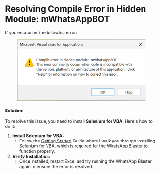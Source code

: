 # Resolving Compile Error in Hidden Module: mWhatsAppBOT

If you encounter the following error:

<figure><img src="../.gitbook/assets/image (21).png" alt=""><figcaption></figcaption></figure>

#### Solution:

To resolve this issue, you need to install **Selenium for VBA**. Here's how to do it:

1. **Install Selenium for VBA:**
   * Follow the [Getting Started](../fundamentals/getting-started.md) Guide where I walk you through installing Selenium for VBA, which is required for the WhatsApp Blaster to function properly.
2. **Verify Installation:**
   * Once installed, restart Excel and try running the WhatsApp Blaster again to ensure the error is resolved.
